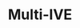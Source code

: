 ---
layout: page
title: Multi-IVE
description: Privacy enhancing technologies designed to protect multiple soft-biometric attributes in deep face templates
img: assets/img/proj_mive.jpg
redirect: https://github.com/otroshi/multi-ive
importance: 5
category: PhD
---